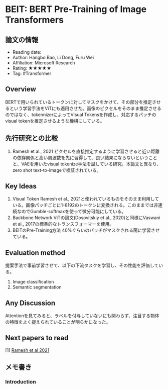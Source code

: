 # BEIT: BERT Pre-Training of Image Transformers

## 論文の情報

- Reading date: 
- Author: Hangbo Bao, Li Dong, Furu Wei
- Affiliation: Microsoft Research
- Rating: ★★★★★
- Tag: #Transformer

## Overview
BERTで用いられているトークンに対してマスクをかけて、その部分を推定させるという学習手法をViTにも適用させた。画像のピクセルをそのまま推定させるのではなく、tokennizerによってVisual Tokensを作成し、対応するパッチのvisual tokenを推定させるような機構にしている。
## 先行研究との比較
1. Ramesh et al., 2021
   ピクセルを直接推定するように学習させると近い距離の依存関係と高い周波数を先に習得して、良い結果にならないということと、VAEを用いたvisual tokenize手法を試している研究。本論文と異なり、zero shot text-to-imageで検証されている。
## Key Ideas
1. Visual Token
   Ramesh et al., 2021と使われているものをそのまま利用している。画像パッチごとに1-8192のトークンに変換される。このままでは非連続なのでGumble-softmaxを使って微分可能にしている。
2. Backbone Network
   ViTの論文(Dosovitskiy et al., 2020)と同様にVaswani et al., 2017の標準的なトランスフォーマーを使用。
3. BEITのPre-Training方法
   40%ぐらいのパッチがマスクされる陽に学習させている。
## Evaluation method
提案手法で事前学習させて、以下の下流タスクを学習し、その性能を評価している。
1. Image classification
2. Semantic segmentation
## Any Discussion
Attentionを見てみると、ラベルを付与していないにも関わらず、注目する物体の特徴をよく捉えられていることが明らかになった。

## Next papers to read
[1] [Ramesh et al 2021](https://arxiv.org/abs/2102.12092 "Zero-Shot Text-to-Image Generation")
## メモ書き

### Introduction